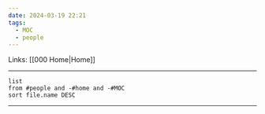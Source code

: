 ```yaml
---
date: 2024-03-19 22:21
tags:
  - MOC
  - people
---
```

Links: [[000 Home|Home]]

---
```dataview
list
from #people and -#home and -#MOC
sort file.name DESC
```



---
